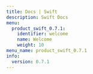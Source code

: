 ```yaml
---
title: Docs | Swift
description: Swift Docs
menu:
  product_swift_0.7.1:
    identifier: welcome
    name: Welcome
    weight: 10
menu_name: product_swift_0.7.1
info:
  version: 0.7.1
---
```



